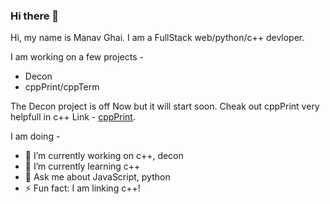 ### Hi there 👋

Hi, my name is Manav Ghai. I am a FullStack web/python/c++ devloper.

I am working on a few projects -
  - Decon
  - cppPrint/cppTerm

The Decon project is off Now but it will start soon. Cheak out cppPrint very helpfull in c++ Link - [cppPrint](https://github.com/ManavGhaiCode/cppPrint).

I am doing -

- 🔭 I’m currently working on c++, decon
- 🌱 I’m currently learning c++
- 💬 Ask me about JavaScript, python
- ⚡ Fun fact: I am linking c++!
